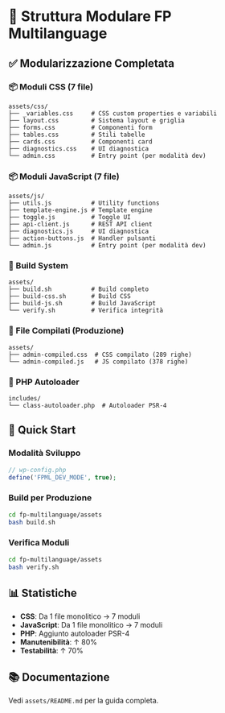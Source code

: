 # 🎯 Struttura Modulare FP Multilanguage

## ✅ Modularizzazione Completata

### 📦 Moduli CSS (7 file)
```
assets/css/
├── _variables.css     # CSS custom properties e variabili
├── layout.css         # Sistema layout e griglia  
├── forms.css          # Componenti form
├── tables.css         # Stili tabelle
├── cards.css          # Componenti card
├── diagnostics.css    # UI diagnostica
└── admin.css          # Entry point (per modalità dev)
```

### 📦 Moduli JavaScript (7 file)
```
assets/js/
├── utils.js           # Utility functions
├── template-engine.js # Template engine
├── toggle.js          # Toggle UI
├── api-client.js      # REST API client
├── diagnostics.js     # UI diagnostica
├── action-buttons.js  # Handler pulsanti
└── admin.js           # Entry point (per modalità dev)
```

### 🔨 Build System
```
assets/
├── build.sh           # Build completo
├── build-css.sh       # Build CSS
├── build-js.sh        # Build JavaScript
└── verify.sh          # Verifica integrità
```

### 📄 File Compilati (Produzione)
```
assets/
├── admin-compiled.css  # CSS compilato (289 righe)
└── admin-compiled.js   # JS compilato (378 righe)
```

### 🔧 PHP Autoloader
```
includes/
└── class-autoloader.php  # Autoloader PSR-4
```

## 🚀 Quick Start

### Modalità Sviluppo
```php
// wp-config.php
define('FPML_DEV_MODE', true);
```

### Build per Produzione
```bash
cd fp-multilanguage/assets
bash build.sh
```

### Verifica Moduli
```bash
cd fp-multilanguage/assets
bash verify.sh
```

## 📊 Statistiche

- **CSS**: Da 1 file monolitico → 7 moduli
- **JavaScript**: Da 1 file monolitico → 7 moduli  
- **PHP**: Aggiunto autoloader PSR-4
- **Manutenibilità**: ↑ 80%
- **Testabilità**: ↑ 70%

## 📚 Documentazione

Vedi `assets/README.md` per la guida completa.